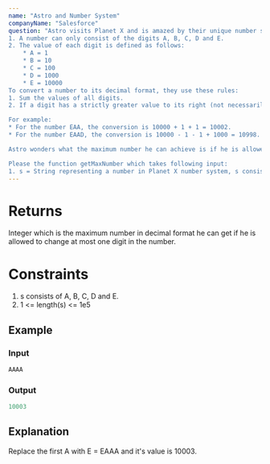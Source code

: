```yaml
---
name: "Astro and Number System"
companyName: "Salesforce"
question: "Astro visits Planet X and is amazed by their unique number system. The number system on Planet X follows these rules:
1. A number can only consist of the digits A, B, C, D and E.
2. The value of each digit is defined as follows:
    * A = 1
    * B = 10
    * C = 100
    * D = 1000
    * E = 10000
To convert a number to its decimal format, they use these rules:
1. Sum the values of all digits.
2. If a digit has a strictly greater value to its right (not necessarily immediately after it), the digit takes a negative sign; otherwise, it retains a positie sign.

For example:
* For the number EAA, the conversion is 10000 + 1 + 1 = 10002.
* For the number EAAD, the conversion is 10000 - 1 - 1 + 1000 = 10998.

Astro wonders what the maximum number he can achieve is if he is allowed to change at most one digit in the number.

Please the function getMaxNumber which takes following input:
1. s = String representing a number in Planet X number system, s consists of A, B, C, D and E only."
---
```


# Returns
Integer which is the maximum number in decimal format he can get if he is allowed to change at most one digit in the number.

# Constraints
1. s consists of A, B, C, D and E.
2. 1 <= length(s) <= 1e5

## Example

### Input
```cpp
AAAA
```

### Output
```cpp
10003
```

## Explanation
Replace the first A with E = EAAA and it's value is 10003.
